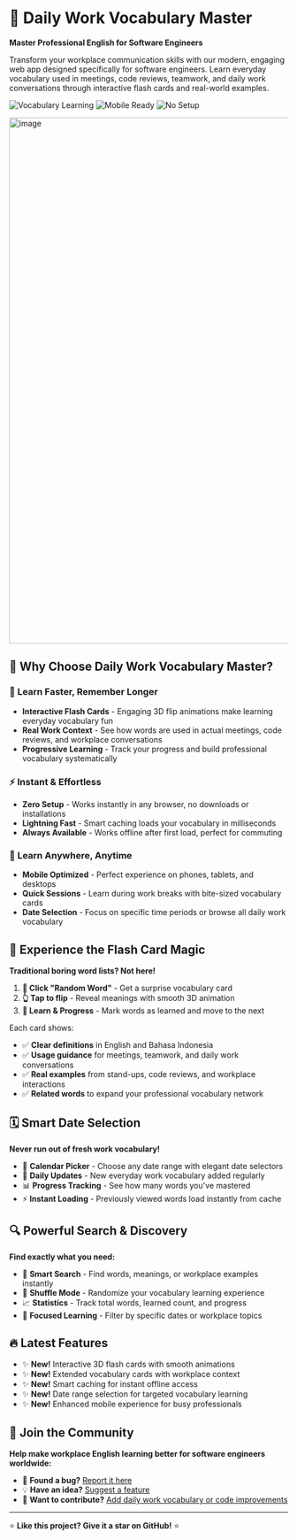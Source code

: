 # 💼 Daily Work Vocabulary Master

**Master Professional English for Software Engineers**

Transform your workplace communication skills with our modern, engaging web app designed specifically for software engineers. Learn everyday vocabulary used in meetings, code reviews, teamwork, and daily work conversations through interactive flash cards and real-world examples.

![Vocabulary Learning](https://img.shields.io/badge/Learning-Interactive-brightgreen) ![Mobile Ready](https://img.shields.io/badge/Mobile-Responsive-blue) ![No Setup](https://img.shields.io/badge/Setup-Zero%20Config-orange)

<img width="1865" height="951" alt="image" src="https://github.com/user-attachments/assets/2d172450-5f80-4002-9e24-4a636520283d" />

## 🌟 Why Choose Daily Work Vocabulary Master?

### 🎯 **Learn Faster, Remember Longer**
- **Interactive Flash Cards** - Engaging 3D flip animations make learning everyday vocabulary fun
- **Real Work Context** - See how words are used in actual meetings, code reviews, and workplace conversations
- **Progressive Learning** - Track your progress and build professional vocabulary systematically

### ⚡ **Instant & Effortless**
- **Zero Setup** - Works instantly in any browser, no downloads or installations
- **Lightning Fast** - Smart caching loads your vocabulary in milliseconds
- **Always Available** - Works offline after first load, perfect for commuting

### 📱 **Learn Anywhere, Anytime**
- **Mobile Optimized** - Perfect experience on phones, tablets, and desktops
- **Quick Sessions** - Learn during work breaks with bite-sized vocabulary cards
- **Date Selection** - Focus on specific time periods or browse all daily work vocabulary

## 🎴 Experience the Flash Card Magic

**Traditional boring word lists? Not here!**

1. **🎯 Click "Random Word"** - Get a surprise vocabulary card
2. **👆 Tap to flip** - Reveal meanings with smooth 3D animation
3. **🧠 Learn & Progress** - Mark words as learned and move to the next

Each card shows:
- ✅ **Clear definitions** in English and Bahasa Indonesia
- ✅ **Usage guidance** for meetings, teamwork, and daily work conversations
- ✅ **Real examples** from stand-ups, code reviews, and workplace interactions
- ✅ **Related words** to expand your professional vocabulary network

## 🗓️ Smart Date Selection

**Never run out of fresh work vocabulary!**

- 📅 **Calendar Picker** - Choose any date range with elegant date selectors
- 🔄 **Daily Updates** - New everyday work vocabulary added regularly
- 📊 **Progress Tracking** - See how many words you've mastered
- ⚡ **Instant Loading** - Previously viewed words load instantly from cache

## 🔍 Powerful Search & Discovery

**Find exactly what you need:**

- 🔎 **Smart Search** - Find words, meanings, or workplace examples instantly
- 🎲 **Shuffle Mode** - Randomize your vocabulary learning experience  
- 📈 **Statistics** - Track total words, learned count, and progress
- 🎯 **Focused Learning** - Filter by specific dates or workplace topics

## 🔥 Latest Features

- ✨ **New!** Interactive 3D flash cards with smooth animations
- ✨ **New!** Extended vocabulary cards with workplace context
- ✨ **New!** Smart caching for instant offline access
- ✨ **New!** Date range selection for targeted vocabulary learning
- ✨ **New!** Enhanced mobile experience for busy professionals

## 🤝 Join the Community

**Help make workplace English learning better for software engineers worldwide:**

- 🐛 **Found a bug?** [Report it here](https://github.com/muhfaris/english-vocabulary/issues)
- 💡 **Have an idea?** [Suggest a feature](https://github.com/muhfaris/english-vocabulary/discussions)
- 📝 **Want to contribute?** [Add daily work vocabulary or code improvements](https://github.com/muhfaris/english-vocabulary/pulls)

---

⭐ **Like this project? Give it a star on GitHub!** ⭐
